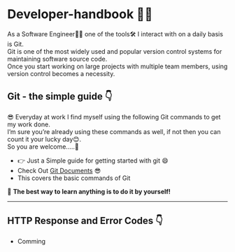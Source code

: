 # Developer-handbook 🧑‍💻

As a Software Engineer🧑‍💻 one of the tools🛠 I interact with on a daily basis is Git.<br>
Git is one of the most widely used and popular version control systems for maintaining software source code.<br>
Once you start working on large projects with multiple team members, using version control becomes a necessity.

## Git - the simple guide 👇

😎 Everyday at work I find myself using the following Git commands to get my work done.<br>
I’m sure you’re already using these commands as well, if not then you can count it your lucky day😊.<br>
So you are welcome.....🙏

* 👉 Just a Simple guide for getting started with git 😄
* Check Out [Git Documents](https://github.com/Sambit650/Developer-handbook/blob/main/gitCommands.md "For Deatils") 😎
* This covers the basic commands of Git

🦹 **The best way to learn anything is to do it by yourself!**

<hr>

## HTTP Response and Error Codes 👇
* Comming
